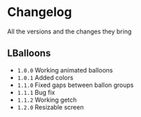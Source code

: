 # Changelog
All the versions and the changes they bring

## LBalloons
- `1.0.0` Working animated balloons
- `1.0.1` Added colors
- `1.1.0` Fixed gaps between ballon groups
- `1.1.1` Bug fix
- `1.1.2` Working getch
- `1.2.0` Resizable screen
